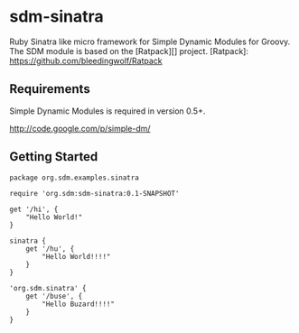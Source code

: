 sdm-sinatra
=======

Ruby Sinatra like micro framework for Simple Dynamic Modules for Groovy.
The SDM module is based on the [Ratpack][] project.
[Ratpack]: https://github.com/bleedingwolf/Ratpack

Requirements
------------

Simple Dynamic Modules is required in version 0.5+.

http://code.google.com/p/simple-dm/

Getting Started
---------------

	package org.sdm.examples.sinatra
	
	require 'org.sdm:sdm-sinatra:0.1-SNAPSHOT'
	
	get '/hi', {
	    "Hello World!"
	}
	
	sinatra {
		get '/hu', {
			"Hello World!!!!"
		}	
	}
	  
	'org.sdm.sinatra' {
	    get '/buse', {
	        "Hello Buzard!!!!"
	    }
	}